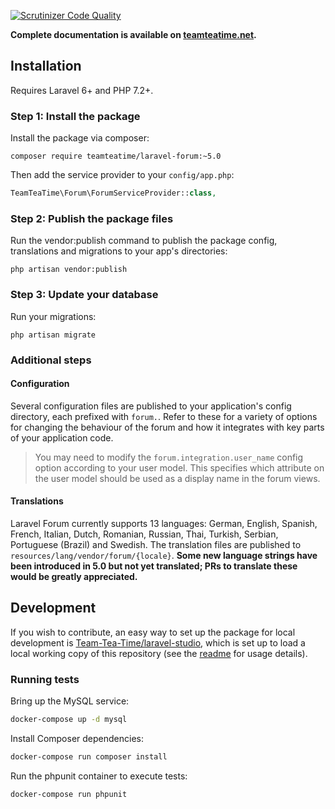 [![Scrutinizer Code Quality](https://scrutinizer-ci.com/g/Riari/laravel-forum/badges/quality-score.png?b=5.0)](https://scrutinizer-ci.com/g/Riari/laravel-forum/?branch=5.0)

**Complete documentation is available on [teamteatime.net](https://teamteatime.net/docs/laravel-forum/5.x/).**

## Installation

Requires Laravel 6+ and PHP 7.2+.

### Step 1: Install the package

Install the package via composer:

```
composer require teamteatime/laravel-forum:~5.0
```

Then add the service provider to your `config/app.php`:

```php
TeamTeaTime\Forum\ForumServiceProvider::class,
```

### Step 2: Publish the package files

Run the vendor:publish command to publish the package config, translations and migrations to your app's directories:

`php artisan vendor:publish`

### Step 3: Update your database

Run your migrations:

`php artisan migrate`

### Additional steps

#### Configuration

Several configuration files are published to your application's config directory, each prefixed with `forum.`. Refer to these for a variety of options for changing the behaviour of the forum and how it integrates with key parts of your application code.

> You may need to modify the `forum.integration.user_name` config option according to your user model. This specifies which attribute on the user model should be used as a display name in the forum views.

#### Translations

Laravel Forum currently supports 13 languages: German, English, Spanish, French, Italian, Dutch, Romanian, Russian, Thai, Turkish, Serbian, Portuguese (Brazil) and Swedish. The translation files are published to `resources/lang/vendor/forum/{locale}`. **Some new language strings have been introduced in 5.0 but not yet translated; PRs to translate these would be greatly appreciated.**

## Development

If you wish to contribute, an easy way to set up the package for local development is [Team-Tea-Time/laravel-studio](https://github.com/Team-Tea-Time/laravel-studio), which is set up to load a local working copy of this repository (see the [readme](https://github.com/Team-Tea-Time/laravel-studio/blob/6.x/readme.md#usage) for usage details).

### Running tests

Bring up the MySQL service:

```bash
docker-compose up -d mysql
```

Install Composer dependencies:

```bash
docker-compose run composer install
```

Run the phpunit container to execute tests:

```bash
docker-compose run phpunit
```
